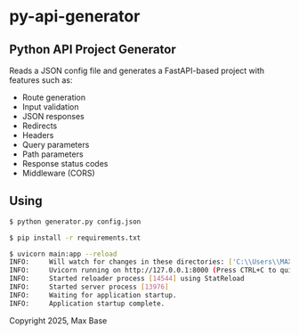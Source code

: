# py-api-generator

## Python API Project Generator

Reads a JSON config file and generates a FastAPI-based project with features such as:

- Route generation
- Input validation
- JSON responses
- Redirects
- Headers
- Query parameters
- Path parameters
- Response status codes
- Middleware (CORS)

## Using

```bash
$ python generator.py config.json

$ pip install -r requirements.txt

$ uvicorn main:app --reload
INFO:     Will watch for changes in these directories: ['C:\\Users\\MAX\\py-api-generator\\my_api']
INFO:     Uvicorn running on http://127.0.0.1:8000 (Press CTRL+C to quit)
INFO:     Started reloader process [14544] using StatReload
INFO:     Started server process [13976]
INFO:     Waiting for application startup.
INFO:     Application startup complete.
```

Copyright 2025, Max Base
